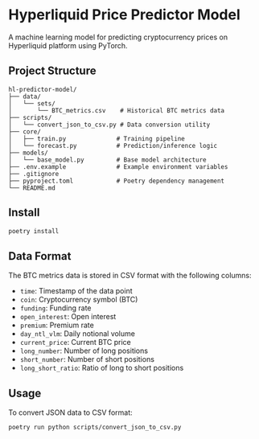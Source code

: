 # Hyperliquid Price Predictor Model

A machine learning model for predicting cryptocurrency prices on Hyperliquid platform using PyTorch.

## Project Structure

```
hl-predictor-model/
├── data/
│   └── sets/
│       └── BTC_metrics.csv    # Historical BTC metrics data
├── scripts/
│   └── convert_json_to_csv.py # Data conversion utility
├── core/
│   ├── train.py              # Training pipeline
│   └── forecast.py           # Prediction/inference logic
├── models/
│   └── base_model.py         # Base model architecture
├── .env.example              # Example environment variables
├── .gitignore
├── pyproject.toml            # Poetry dependency management
└── README.md
```

## Install

```bash
poetry install
```

## Data Format

The BTC metrics data is stored in CSV format with the following columns:

- `time`: Timestamp of the data point
- `coin`: Cryptocurrency symbol (BTC)
- `funding`: Funding rate
- `open_interest`: Open interest
- `premium`: Premium rate
- `day_ntl_vlm`: Daily notional volume
- `current_price`: Current BTC price
- `long_number`: Number of long positions
- `short_number`: Number of short positions
- `long_short_ratio`: Ratio of long to short positions

## Usage

To convert JSON data to CSV format:

```bash
poetry run python scripts/convert_json_to_csv.py
```